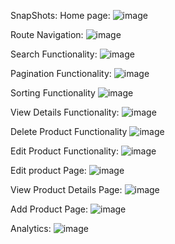 SnapShots:
Home page:
![image](https://github.com/parasjain1996/product-management-ui/assets/22324297/40639897-91c8-471b-b7c9-57e5587ce9fa)

Route Navigation:
![image](https://github.com/parasjain1996/product-management-ui/assets/22324297/9a5f0027-a8d5-48ad-95b7-d00770691358)

Search Functionality:
![image](https://github.com/parasjain1996/product-management-ui/assets/22324297/bec8edc9-3cbb-4369-831d-07618a0ed8f0)

Pagination Functionality:
![image](https://github.com/parasjain1996/product-management-ui/assets/22324297/e80f9f55-f864-4b43-b716-80ab463da0db)

Sorting Functionality
![image](https://github.com/parasjain1996/product-management-ui/assets/22324297/97072cd6-83af-4e87-985b-13b85aaefbfe)

View Details Functionality:
![image](https://github.com/parasjain1996/product-management-ui/assets/22324297/24cdd1e6-3aaf-4d33-9ef4-f0b05905b448)

Delete Product Functionality
![image](https://github.com/parasjain1996/product-management-ui/assets/22324297/236ef8ad-c681-4f4d-9620-2ac7c795981f)

Edit Product Functionality:
![image](https://github.com/parasjain1996/product-management-ui/assets/22324297/5edfb3e0-d56c-4a17-a9e1-713ab9798c5c)

Edit product Page:
![image](https://github.com/parasjain1996/product-management-ui/assets/22324297/2e4aee02-370e-4503-a123-5f310af70f89)

View Product Details Page:
![image](https://github.com/parasjain1996/product-management-ui/assets/22324297/3e1c507d-4d1d-4d68-aa8b-00a3893d5d11)

Add Product Page:
![image](https://github.com/parasjain1996/product-management-ui/assets/22324297/5523e36f-117a-4a8f-b8c0-4a07aafea631)

Analytics:
![image](https://github.com/parasjain1996/product-management-ui/assets/22324297/6fe3fed2-992b-45e0-8a62-3691196c358a)

